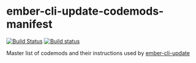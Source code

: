 # ember-cli-update-codemods-manifest

[![Build Status](https://travis-ci.com/ember-cli/ember-cli-update-codemods-manifest.svg?branch=master)](https://travis-ci.com/ember-cli/ember-cli-update-codemods-manifest)
[![Build status](https://ci.appveyor.com/api/projects/status/h4qxyasxo2nsrd10/branch/master?svg=true)](https://ci.appveyor.com/project/embercli/ember-cli-update-codemods-manifest/branch/master)

Master list of codemods and their instructions used by [ember-cli-update](https://github.com/ember-cli/ember-cli-update)
